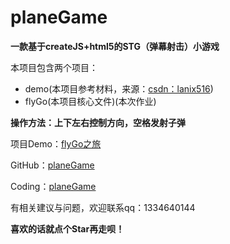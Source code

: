 # planeGame
<b>一款基于createJS+html5的STG（弹幕射击）小游戏</b>
<p>本项目包含两个项目：<p>
<ul>
  <li>demo(本项目参考材料，来源：<a href="https://blog.csdn.net/lanix516/article/details/47357747?locationNum=15&fps=1">csdn：lanix516</a>)</li>
  <li>flyGo(本项目核心文件)(本次作业)</li>
</ul>
<b>操作方法：上下左右控制方向，空格发射子弹</b>
<p>项目Demo：<a href="http://www.cgzing.xyz/flyGo/">flyGo之旅</a></p>
<p>GitHub：<a href="https://github.com/Raremaa/planeGame">planeGame</a></p>
<p>Coding：<a href="https://git.coding.net/masaiqi1996/planeGame.git">planeGame</a></p>
<p>有相关建议与问题，欢迎联系qq：1334640144</p>
<b>喜欢的话就点个Star再走呗！</b>
